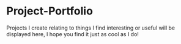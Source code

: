 # Project-Portfolio
Projects I create relating to things I find interesting or useful will be displayed here, I hope you find it just as cool as I do!

